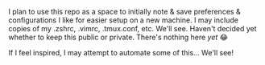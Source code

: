 I plan to use this repo as a space to initially note & save preferences & configurations I like for easier setup on a new machine. I may include copies of my .zshrc, .vimrc, .tmux.conf, etc. We'll see. Haven't decided yet whether to keep this public or private. There's nothing here _yet_ 😂

If I feel inspired, I may attempt to automate some of this... We'll see!
